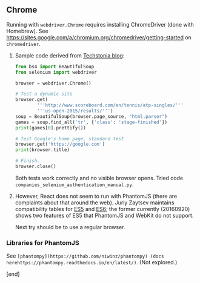 ## Chrome

Running with `webdriver.Chrome` requires installing ChromeDriver (done with Homebrew). See https://sites.google.com/a/chromium.org/chromedriver/getting-started on `chromedriver`.

 1. Sample code derived from [Techstonia blog](http://techstonia.com/scraping-with-phantomjs-and-python.html):
 
    ```python
    from bs4 import BeautifulSoup
    from selenium import webdriver
    
    browser = webdriver.Chrome()
    
    # Test a dynamic site
    browser.get(
            '''http://www.scoreboard.com/en/tennis/atp-singles/'''
            '''us-open-2015/results/''')
    soup = BeautifulSoup(browser.page_source, "html.parser")
    games = soup.find_all('tr', {'class': 'stage-finished'})
    print(games[0].prettify())
    
    # Test Google's home page, standard test
    browser.get('https://google.com')
    print(browser.title)

    # Finish.
    browser.close()
    ```
    
    Both tests work correctly and no visible browser opens. Tried code `companies_selenium_authentication_manual.py`.
    
 1. However, React does not seem to run with PhantomJS (there are complaints about that around the web). Juriy Zaytsev maintains compatibility tables for [ES5](http://kangax.github.io/compat-table/es5/) and [ES6](http://kangax.github.io/compat-table/es6/); the former currently (20160920) shows two features of ES5 that PhantomJS and WebKit do not support. 
    
    Next try should be to use a regular browser.

### Libraries for PhantomJS

See `[phantompy](https://github.com/niwinz/phantompy) (docs herehttps://phantompy.readthedocs.io/en/latest/)`. (Not explored.)

[end]
